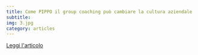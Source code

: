 ```yaml
---
title: Come PIPPO il group coaching può cambiare la cultura aziendale
subtitle:
img: 3.jpg
category: articles
---
```


[Leggi l'articolo](http://www.theperformancecoach.it/blog-leadership-e-coaching/2014/5/11/come-il-group-coaching-puo-cambiare-la-cultura-aziendale.html)
